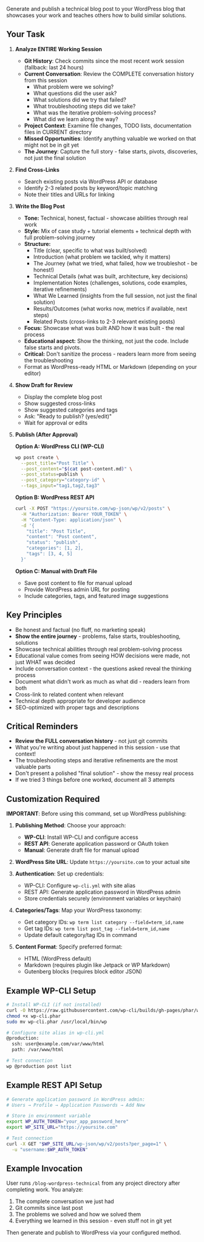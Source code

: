 Generate and publish a technical blog post to your WordPress blog that showcases your work and teaches others how to build similar solutions.

## Your Task

1. **Analyze ENTIRE Working Session**
   - **Git History**: Check commits since the most recent work session (fallback: last 24 hours)
   - **Current Conversation**: Review the COMPLETE conversation history from this session
     - What problem were we solving?
     - What questions did the user ask?
     - What solutions did we try that failed?
     - What troubleshooting steps did we take?
     - What was the iterative problem-solving process?
     - What did we learn along the way?
   - **Project Context**: Examine file changes, TODO lists, documentation files in CURRENT directory
   - **Missed Opportunities**: Identify anything valuable we worked on that might not be in git yet
   - **The Journey**: Capture the full story - false starts, pivots, discoveries, not just the final solution

2. **Find Cross-Links**
   - Search existing posts via WordPress API or database
   - Identify 2-3 related posts by keyword/topic matching
   - Note their titles and URLs for linking

3. **Write the Blog Post**
   - **Tone:** Technical, honest, factual - showcase abilities through real work
   - **Style:** Mix of case study + tutorial elements + technical depth with full problem-solving journey
   - **Structure:**
     - Title (clear, specific to what was built/solved)
     - Introduction (what problem we tackled, why it matters)
     - The Journey (what we tried, what failed, how we troubleshot - be honest!)
     - Technical Details (what was built, architecture, key decisions)
     - Implementation Notes (challenges, solutions, code examples, iterative refinements)
     - What We Learned (insights from the full session, not just the final solution)
     - Results/Outcomes (what works now, metrics if available, next steps)
     - Related Posts (cross-links to 2-3 relevant existing posts)
   - **Focus:** Showcase what was built AND how it was built - the real process
   - **Educational aspect:** Show the thinking, not just the code. Include false starts and pivots.
   - **Critical:** Don't sanitize the process - readers learn more from seeing the troubleshooting
   - Format as WordPress-ready HTML or Markdown (depending on your editor)

4. **Show Draft for Review**
   - Display the complete blog post
   - Show suggested cross-links
   - Show suggested categories and tags
   - Ask: "Ready to publish? (yes/edit)"
   - Wait for approval or edits

5. **Publish (After Approval)**

   **Option A: WordPress CLI (WP-CLI)**
   ```bash
   wp post create \
     --post_title="Post Title" \
     --post_content="$(cat post-content.md)" \
     --post_status=publish \
     --post_category="category-id" \
     --tags_input="tag1,tag2,tag3"
   ```

   **Option B: WordPress REST API**
   ```bash
   curl -X POST "https://yoursite.com/wp-json/wp/v2/posts" \
     -H "Authorization: Bearer YOUR_TOKEN" \
     -H "Content-Type: application/json" \
     -d '{
       "title": "Post Title",
       "content": "Post content",
       "status": "publish",
       "categories": [1, 2],
       "tags": [3, 4, 5]
     }'
   ```

   **Option C: Manual with Draft File**
   - Save post content to file for manual upload
   - Provide WordPress admin URL for posting
   - Include categories, tags, and featured image suggestions

## Key Principles
- Be honest and factual (no fluff, no marketing speak)
- **Show the entire journey** - problems, false starts, troubleshooting, solutions
- Showcase technical abilities through real problem-solving process
- Educational value comes from seeing HOW decisions were made, not just WHAT was decided
- Include conversation context - the questions asked reveal the thinking process
- Document what didn't work as much as what did - readers learn from both
- Cross-link to related content when relevant
- Technical depth appropriate for developer audience
- SEO-optimized with proper tags and descriptions

## Critical Reminders
- **Review the FULL conversation history** - not just git commits
- What you're writing about just happened in this session - use that context!
- The troubleshooting steps and iterative refinements are the most valuable parts
- Don't present a polished "final solution" - show the messy real process
- If we tried 3 things before one worked, document all 3 attempts

## Customization Required

**IMPORTANT**: Before using this command, set up WordPress publishing:

1. **Publishing Method**: Choose your approach:
   - **WP-CLI**: Install WP-CLI and configure access
   - **REST API**: Generate application password or OAuth token
   - **Manual**: Generate draft file for manual upload

2. **WordPress Site URL**: Update `https://yoursite.com` to your actual site

3. **Authentication**: Set up credentials:
   - WP-CLI: Configure `wp-cli.yml` with site alias
   - REST API: Generate application password in WordPress admin
   - Store credentials securely (environment variables or keychain)

4. **Categories/Tags**: Map your WordPress taxonomy:
   - Get category IDs: `wp term list category --field=term_id,name`
   - Get tag IDs: `wp term list post_tag --field=term_id,name`
   - Update default category/tag IDs in command

5. **Content Format**: Specify preferred format:
   - HTML (WordPress default)
   - Markdown (requires plugin like Jetpack or WP Markdown)
   - Gutenberg blocks (requires block editor JSON)

## Example WP-CLI Setup

```bash
# Install WP-CLI (if not installed)
curl -O https://raw.githubusercontent.com/wp-cli/builds/gh-pages/phar/wp-cli.phar
chmod +x wp-cli.phar
sudo mv wp-cli.phar /usr/local/bin/wp

# Configure site alias in wp-cli.yml
@production:
  ssh: user@example.com/var/www/html
  path: /var/www/html

# Test connection
wp @production post list
```

## Example REST API Setup

```bash
# Generate application password in WordPress admin:
# Users → Profile → Application Passwords → Add New

# Store in environment variable
export WP_AUTH_TOKEN="your_app_password_here"
export WP_SITE_URL="https://yoursite.com"

# Test connection
curl -X GET "$WP_SITE_URL/wp-json/wp/v2/posts?per_page=1" \
  -u "username:$WP_AUTH_TOKEN"
```

## Example Invocation
User runs `/blog-wordpress-technical` from any project directory after completing work. You analyze:
1. The complete conversation we just had
2. Git commits since last post
3. The problems we solved and how we solved them
4. Everything we learned in this session - even stuff not in git yet

Then generate and publish to WordPress via your configured method.